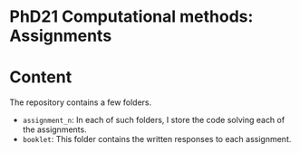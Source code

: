 # PhD21 Computational methods: Assignments

# Content

The repository contains a few folders. 
- `assignment_n`: In each of such folders, I store the code solving each of the assignments.
- `booklet`: This folder contains the written responses to each assignment. 

